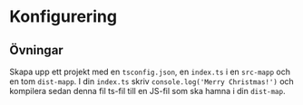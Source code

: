 # Konfigurering

## Övningar

Skapa upp ett projekt med en `tsconfig.json`, en `index.ts` i en `src-mapp` och en tom `dist-mapp`. I din `index.ts` skriv `console.log('Merry Christmas!')` och kompilera sedan denna fil ts-fil till en JS-fil som ska hamna i din `dist-map`.